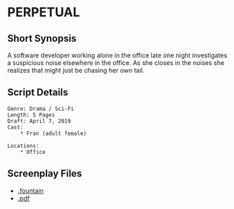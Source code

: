 # PERPETUAL

## Short Synopsis

A software developer working alone in the office late one night investigates a suspicious noise elsewhere in the office. As she closes in the noises she realizes that might just be chasing her own tail.

## Script Details

```
Genre: Drama / Sci-Fi
Length: 5 Pages
Draft: April 7, 2019
Cast:
	* Fran (adult female)

Locations:
	* Office
```

## Screenplay Files

* [.fountain](./perpetual.fountain)
* [.pdf](./perpetual.pdf)

